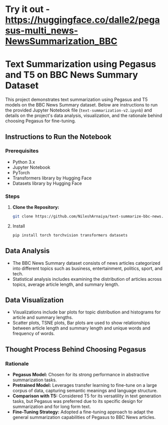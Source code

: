 # Try it out - https://huggingface.co/dalle2/pegasus-multi_news-NewsSummarization_BBC
# Text Summarization using Pegasus and T5 on BBC News Summary Dataset

This project demonstrates text summarization using Pegasus and T5 models on the BBC News Summary dataset. Below are instructions to run the provided Jupyter Notebook file (`text-summarization-v2.ipynb`) and details on the project's data analysis, visualization, and the rationale behind choosing Pegasus for fine-tuning.

## Instructions to Run the Notebook

### Prerequisites
- Python 3.x
- Jupyter Notebook
- PyTorch
- Transformers library by Hugging Face
- Datasets library by Hugging Face

### Steps
1. **Clone the Repository:**
   ```bash
   git clone https://github.com/NileshArnaiya/text-summarize-bbc-news.git
   

2. Install
    ```bash
    pip install torch torchvision transformers datasets


## Data Analysis

- The BBC News Summary dataset consists of news articles categorized into different topics such as business, entertainment, politics, sport, and tech.
- Statistical analysis includes examining the distribution of articles across topics, average article length, and summary length.

## Data Visualization

- Visualizations include bar plots for topic distribution and histograms for article and summary lengths.
- Scatter plots, TSNE plots, Bar plots are used to show relationships between article length and summary length and unique words and frequency of words.

## Thought Process Behind Choosing Pegasus

### Rationale

- **Pegasus Model:** Chosen for its strong performance in abstractive summarization tasks.
- **Pretrained Model:** Leverages transfer learning to fine-tune on a large corpus of data, capturing semantic meanings and language structure.
- **Comparison with T5:** Considered T5 for its versatility in text generation tasks, but Pegasus was preferred due to its specific design for summarization and for long form text.
- **Fine-Tuning Strategy:** Adopted a fine-tuning approach to adapt the general summarization capabilities of Pegasus to BBC News articles.


